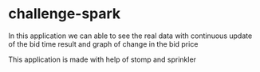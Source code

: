 # challenge-spark
In this application we can able to see the real data with continuous update of the bid time result and graph of change in the bid price

This application is made with help of stomp and sprinkler
